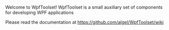 Welcome to WpfToolset! WpfToolset is a small auxiliary set of components for developing WPF applications

Please read the documentation at https://github.com/algel/WpfToolset/wiki